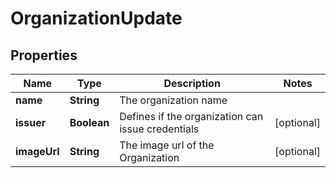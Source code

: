 

# OrganizationUpdate


## Properties

Name | Type | Description | Notes
------------ | ------------- | ------------- | -------------
**name** | **String** | The organization name | 
**issuer** | **Boolean** | Defines if the organization can issue credentials |  [optional]
**imageUrl** | **String** | The image url of the Organization |  [optional]



